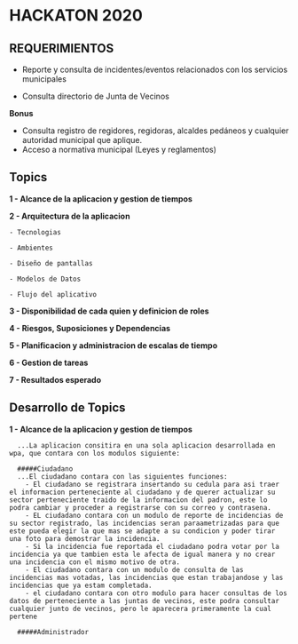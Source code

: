 # HACKATON 2020

## REQUERIMIENTOS

  * Reporte y consulta de incidentes/eventos relacionados con los servicios municipales
 
  * Consulta directorio de Junta de Vecinos

  **Bonus**
  * Consulta registro de regidores, regidoras, alcaldes pedáneos y cualquier autoridad
    municipal que aplique.
  * Acceso a normativa municipal (Leyes y reglamentos)




## Topics

 **1 - Alcance de la aplicacion y gestion de tiempos**
 
 **2 - Arquitectura de la aplicacion**
 
    - Tecnologias
    
    - Ambientes
    
    - Diseño de pantallas
    
    - Modelos de Datos
    
    - Flujo del aplicativo
    
 **3 - Disponibilidad de cada quien y definicion de roles**
 
 **4 - Riesgos, Suposiciones y Dependencias**
 
 **5 - Planificacion y administracion de escalas de tiempo**
 
 **6 - Gestion de tareas**
 
 **7 - Resultados esperado**




## Desarrollo de Topics

**1 - Alcance de la aplicacion y gestion de tiempos**

      ...La aplicacion consitira en una sola aplicacion desarrollada en wpa, que contara con los modulos siguiente:

      #####Ciudadano
      ...El ciudadano contara con las siguientes funciones:
        - El ciudadano se registrara insertando su cedula para asi traer el informacion perteneciente al ciudadano y de querer actualizar su sector perteneciente traido de la informacion del padron, este lo podra cambiar y proceder a registrarse con su correo y contrasena.
        - EL ciudadano contara con un modulo de reporte de incidencias de su sector registrado, las incidencias seran paraametrizadas para que este pueda elegir la que mas se adapte a su condicion y poder tirar una foto para demostrar la incidencia. 
        - Si la incidencia fue reportada el ciudadano podra votar por la incidencia ya que tambien esta le afecta de igual manera y no crear una incidencia con el mismo motivo de otra.
        - El ciudadano contara con un modulo de consulta de las incidencias mas votadas, las incidencias que estan trabajandose y las incidencias que ya estam completada.
        - el ciudadano contara con otro modulo para hacer consultas de los datos de perteneciente a las juntas de vecinos, este podra consultar cualquier junto de vecinos, pero le aparecera primeramente la cual pertene

      #####Administrador

      